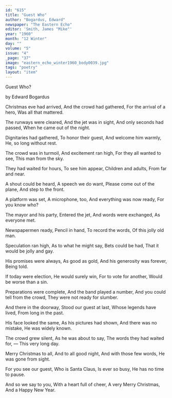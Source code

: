 ```yaml
---
id: "615"
title: "Guest Who"
author: "Bogardus, Edward"
newspaper: "The Eastern Echo"
editor: 'Smith, James "Mike"'
year: "1960"
month: "12 Winter"
day: ""
volume: "5"
issue: "4"
_page: "37"
image: "eastern_echo_winter1960_body0039.jpg"
tags: "poetry"
layout: "item"
---
```

Guest Who?

by
Edward Bogardus

Christmas eve had arrived,
And the crowd had gathered,
For the arrival of a hero,
Was all that mattered.

The runways were cleared,
And the jet was in sight,
And only seconds had passed,
When he came out of the night.

Dignitaries had gathered,
To honor their guest,
And welcome him warmly,
He, so long without rest.

The crowd was in turmoil,
And excitement ran high,
For they all wanted to see,
This man from the sky.

They had waited for hours,
To see him appear,
Children and adults,
From far and near.

A shout could be heard,
A speech we do want,
Please come out of the plane,
And step to the front.

A platform was set,
A microphone, too,
And everything was now ready,
For you know who?

The mayor and his party,
Entered the jet,
And words were exchanged,
As everyone met.

Newspapermen ready,
Pencil in hand,
To record the words,
Of this jolly old man.

Speculation ran high,
As to what he might say,
Bets could be had,
That it would be jolly and gay.

His promises were always,
As good as gold,
And his generosity was forever,
Being told.

If today were election,
He would surely win,
For to vote for another,
Would be worse than a sin.

Preparations were complete,
And the band played a number,
And you could tell from the crowd,
They were not ready for slumber.

And there in the doorway,
Stood our guest at last,
Whose legends have lived,
From long in the past.

His face looked the same,
As his pictures had shown,
And there was no mistake,
He was widely known.

The crowd grew silent,
As he was about to say,
The words they had waited for, —
This very long day.

Merry Christmas to all,
And to all good night,
And with those few words,
He was gone from sight.

For you see our guest,
Who is Santa Claus,
Is ever so busy,
He has no time to pause.

And so we say to you,
With a heart full of cheer,
A very Merry Christmas,
And a Happy New Year.
